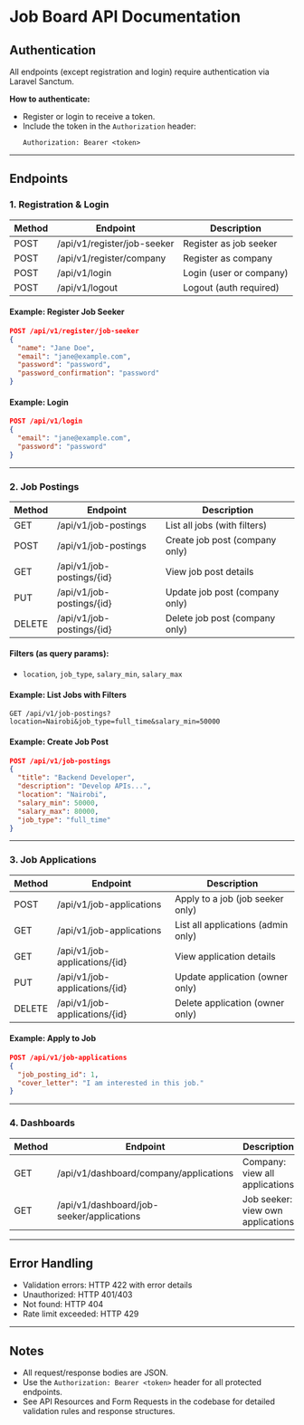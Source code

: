 # Job Board API Documentation

## Authentication
All endpoints (except registration and login) require authentication via Laravel Sanctum.

**How to authenticate:**
- Register or login to receive a token.
- Include the token in the `Authorization` header:
  ```
  Authorization: Bearer <token>
  ```

---

## Endpoints

### 1. Registration & Login
| Method | Endpoint                        | Description                  |
|--------|---------------------------------|------------------------------|
| POST   | /api/v1/register/job-seeker     | Register as job seeker       |
| POST   | /api/v1/register/company        | Register as company          |
| POST   | /api/v1/login                   | Login (user or company)      |
| POST   | /api/v1/logout                  | Logout (auth required)       |

#### Example: Register Job Seeker
```json
POST /api/v1/register/job-seeker
{
  "name": "Jane Doe",
  "email": "jane@example.com",
  "password": "password",
  "password_confirmation": "password"
}
```

#### Example: Login
```json
POST /api/v1/login
{
  "email": "jane@example.com",
  "password": "password"
}
```

---

### 2. Job Postings
| Method | Endpoint                | Description                        |
|--------|-------------------------|------------------------------------|
| GET    | /api/v1/job-postings    | List all jobs (with filters)       |
| POST   | /api/v1/job-postings    | Create job post (company only)     |
| GET    | /api/v1/job-postings/{id}| View job post details              |
| PUT    | /api/v1/job-postings/{id}| Update job post (company only)     |
| DELETE | /api/v1/job-postings/{id}| Delete job post (company only)     |

#### Filters (as query params):
- `location`, `job_type`, `salary_min`, `salary_max`

#### Example: List Jobs with Filters
```
GET /api/v1/job-postings?location=Nairobi&job_type=full_time&salary_min=50000
```

#### Example: Create Job Post
```json
POST /api/v1/job-postings
{
  "title": "Backend Developer",
  "description": "Develop APIs...",
  "location": "Nairobi",
  "salary_min": 50000,
  "salary_max": 80000,
  "job_type": "full_time"
}
```

---

### 3. Job Applications
| Method | Endpoint                    | Description                        |
|--------|-----------------------------|------------------------------------|
| POST   | /api/v1/job-applications    | Apply to a job (job seeker only)   |
| GET    | /api/v1/job-applications    | List all applications (admin only) |
| GET    | /api/v1/job-applications/{id}| View application details           |
| PUT    | /api/v1/job-applications/{id}| Update application (owner only)    |
| DELETE | /api/v1/job-applications/{id}| Delete application (owner only)    |

#### Example: Apply to Job
```json
POST /api/v1/job-applications
{
  "job_posting_id": 1,
  "cover_letter": "I am interested in this job."
}
```

---

### 4. Dashboards
| Method | Endpoint                                         | Description                        |
|--------|--------------------------------------------------|------------------------------------|
| GET    | /api/v1/dashboard/company/applications           | Company: view all applications     |
| GET    | /api/v1/dashboard/job-seeker/applications        | Job seeker: view own applications  |

---

## Error Handling
- Validation errors: HTTP 422 with error details
- Unauthorized: HTTP 401/403
- Not found: HTTP 404
- Rate limit exceeded: HTTP 429

---

## Notes
- All request/response bodies are JSON.
- Use the `Authorization: Bearer <token>` header for all protected endpoints.
- See API Resources and Form Requests in the codebase for detailed validation rules and response structures. 
